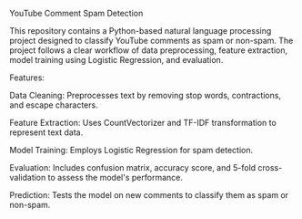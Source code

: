 YouTube Comment Spam Detection


This repository contains a Python-based natural language processing project designed to classify YouTube comments as spam or non-spam. The project follows a clear workflow of data preprocessing, feature extraction, model training using Logistic Regression, and evaluation.

Features:


Data Cleaning: Preprocesses text by removing stop words, contractions, and escape characters.

Feature Extraction: Uses CountVectorizer and TF-IDF transformation to represent text data.

Model Training: Employs Logistic Regression for spam detection.

Evaluation: Includes confusion matrix, accuracy score, and 5-fold cross-validation to assess the model's performance.

Prediction: Tests the model on new comments to classify them as spam or non-spam.


